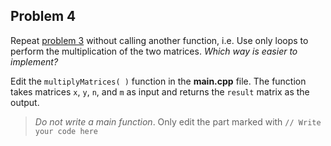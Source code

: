 ## Problem 4
Repeat [problem 3](../problem-3) without calling another function,
i.e. Use only loops to perform the multiplication of the two matrices.
*Which way is easier to implement?*

Edit the `multiplyMatrices( )` function in the **main.cpp** file.
The function takes matrices `x`, `y`, `n`, and `m` as input and returns the `result` matrix as the output.

>*Do not write a main function*.
Only edit the part marked with `// Write your code here`